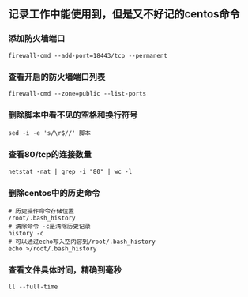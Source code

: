 ## 记录工作中能使用到，但是又不好记的centos命令

### 添加防火墙端口
```shell
firewall-cmd --add-port=18443/tcp --permanent
```

### 查看开启的防火墙端口列表
```shell
firewall-cmd --zone=public --list-ports
```

### 删除脚本中看不见的空格和换行符号
```shell
sed -i -e 's/\r$//' 脚本
```

### 查看80/tcp的连接数量
```shell
netstat -nat | grep -i "80" | wc -l
```

### 删除centos中的历史命令
```shell
# 历史操作命令存储位置
/root/.bash_history
# 清除命令 -c是清除历史记录
history -c
# 可以通过echo写入空内容到/root/.bash_history
echo >/root/.bash_history
```

### 查看文件具体时间，精确到毫秒
```shell
ll --full-time
```
